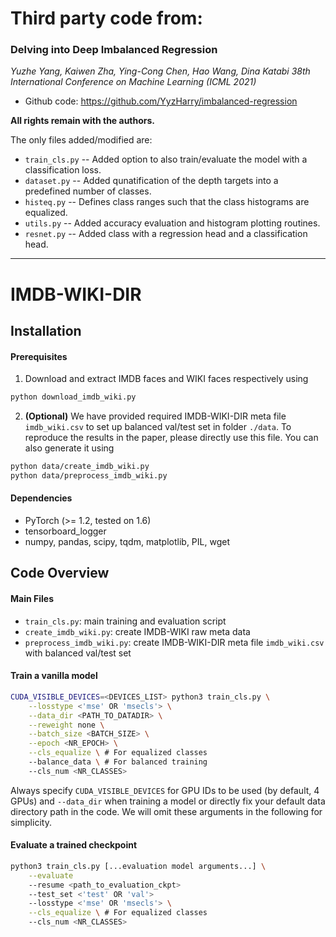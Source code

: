 # Third party code from:

### **Delving into Deep Imbalanced Regression**
*Yuzhe Yang, Kaiwen Zha, Ying-Cong Chen, Hao Wang, Dina Katabi
38th International Conference on Machine Learning (ICML 2021)*

- Github code: https://github.com/YyzHarry/imbalanced-regression

**All rights remain with the authors.**

The only files added/modified are:

- ```train_cls.py``` -- Added option to also train/evaluate the model with a classification loss.
- ```dataset.py``` -- Added qunatification of the depth targets into a predefined number of classes.
- ```histeq.py``` -- Defines class ranges such that the class histograms are equalized.
- ```utils.py``` -- Added accuracy evaluation and histogram plotting routines.
- ```resnet.py``` --  Added class <Rcls> with a regression head and a classification head.

------------------------------------

# IMDB-WIKI-DIR
## Installation

#### Prerequisites

1. Download and extract IMDB faces and WIKI faces respectively using

```bash
python download_imdb_wiki.py
```

2. __(Optional)__ We have provided required IMDB-WIKI-DIR meta file `imdb_wiki.csv` to set up balanced val/test set in folder `./data`. To reproduce the results in the paper, please directly use this file. You can also generate it using

```bash
python data/create_imdb_wiki.py
python data/preprocess_imdb_wiki.py
```

#### Dependencies

- PyTorch (>= 1.2, tested on 1.6)
- tensorboard_logger
- numpy, pandas, scipy, tqdm, matplotlib, PIL, wget

## Code Overview

#### Main Files

- `train_cls.py`: main training and evaluation script
- `create_imdb_wiki.py`: create IMDB-WIKI raw meta data
- `preprocess_imdb_wiki.py`: create IMDB-WIKI-DIR meta file `imdb_wiki.csv` with balanced val/test set

#### Train a vanilla model

```bash
CUDA_VISIBLE_DEVICES=<DEVICES_LIST> python3 train_cls.py \
    --losstype <'mse' OR 'msecls'> \
    --data_dir <PATH_TO_DATADIR> \
    --reweight none \
    --batch_size <BATCH_SIZE> \
    --epoch <NR_EPOCH> \
    --cls_equalize \ # For equalized classes
    --balance_data \ # For balanced training
    --cls_num <NR_CLASSES>
```

Always specify `CUDA_VISIBLE_DEVICES` for GPU IDs to be used (by default, 4 GPUs) and `--data_dir` when training a model or directly fix your default data directory path in the code. We will omit these arguments in the following for simplicity.

#### Evaluate a trained checkpoint

```bash
python3 train_cls.py [...evaluation model arguments...] \
    --evaluate
    --resume <path_to_evaluation_ckpt>
    --test_set <'test' OR 'val'>
    --losstype <'mse' OR 'msecls'> \
    --cls_equalize \ # For equalized classes
    --cls_num <NR_CLASSES>
```
